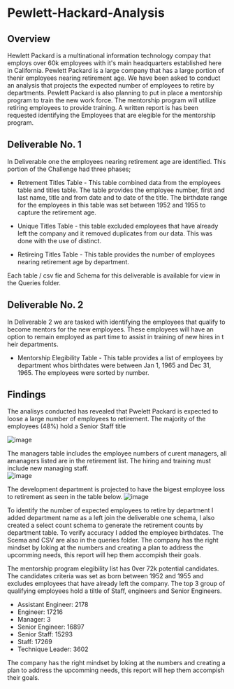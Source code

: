 # Pewlett-Hackard-Analysis 
## Overview 
Hewlett Packard is a multinational information technology compay that employs over 60k employees with it's main headquarters established here in California. Pewlett Packard is a large company that has a large portion of thenir employees nearing retirement age. We have been asked to conduct an analysis that projects the expected number of employees to retire by departments. Pewlett Packard is also planning to put in place a mentorship program to train the new work force. The mentorship program will utilize retiring employees to provide training. A written report is has been requested identifying the Employees that are elegible for the mentorship program. 


## Deliverable No. 1 

In Deliverable one the employees nearing retirement age are identified. This portion of the Challenge had three phases; 

* Retrement Titles Table - This table combined data from the employees table and titles table. The table provides the employee number, first and last name, title and from date and to date of the title. The birthdate range for the employees in this table was set between 1952 and 1955 to capture the retirement age. 

* Unique Titles Table - this table excluded employees that have already left the company and it removed duplicates from our data. This was done with the use of distinct. 

* Retireing Titles Table - This table provides the number of employees nearing retirement age by  department.

Each table / csv fie  and Schema for this deliverable is available for view in the Queries folder.

## Deliverable No. 2

In Deliverable 2 we are tasked with identifying the employees that qualify to  become mentors for the new employees. These employees will have an option to remain employed as part time to assist in training of new hires in t heir departments.

* Mentorship Elegibility Table - This table provides a list of employees by department whos birthdates were between Jan 1, 1965 and Dec 31, 1965. The employees were sorted by number. 

## Findings 

The analisys conducted has revealed that Pwelett Packard is expected to loose a large number of employees to retirement. The majority of the employees (48%) hold a  Senior Staff title

![image](https://user-images.githubusercontent.com/104601282/180948215-cbee5d87-a2a1-4828-998d-e0de7afc5a80.png)

The managers table includes the employee numbers of curent managers, all amanagers listed are in the retirement list. The hiring and training must include new managing staff.  
![image](https://user-images.githubusercontent.com/104601282/180947539-a79b3fc0-26c2-46ad-a158-f58884a4ae21.png)

The development department is projected to have the bigest employee loss to retirement as seen in the table below. 
![image](https://user-images.githubusercontent.com/104601282/180945680-051aea8c-7514-46cc-9057-0344a8d0966c.png)

To identify the number of expected employees to retire by department I added department name as a left join the deliverable one schema, I also created a select count schema to generate the retirement counts by department table. To verify accuracy I added the employee birthdates. The Scema and CSV are also in the queries folder. 
The company has the right mindset by loking at the numbers and creating a plan to address the upcomming needs, this report will hep them accompish their goals.

The mentorship program elegibility list has 0ver 72k potential candidates. The candidates criteria was set as born between 1952 and 1955 and excludes employees that have already left the company. The top 3 group of qualifying employees hold a tiltle of Staff, engineers  and Senior Engineers.

- Assistant Engineer: 2178
- Engineer: 17216
- Manager: 3
- Senior Engineer: 16897
- Senior Staff: 15293
- Staff: 17269
- Technique Leader: 3602

The company has the right mindset by loking at the numbers and creating a plan to address the upcomming needs, this report will hep them accompish their goals.

